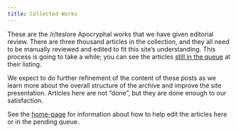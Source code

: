 ```yaml
---
title: Collected Works
---
```


These are the /r/teslore Apocryphal works that we have given editorial review.
There are three thousand articles in the collection, and they all need to be
manually reviewed and edited to fit this site’s understanding. This process is
going to take a while; you can see the articles [still in the queue][0] at their
listing.

We expect to do further refinement of the content of these posts as we learn
more about the overall structure of the archive and improve the site
presentation. Articles here are not “done”, but they are done enough to our
satisfaction.

See the [home-page][1] for information about how to help edit the articles here
or in the pending queue.

[0]: /q
[1]: /
